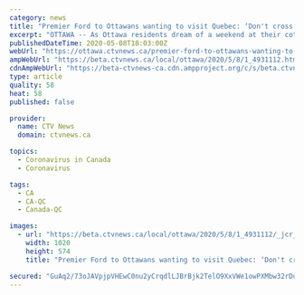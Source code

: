 ```yaml
---
category: news
title: "Premier Ford to Ottawans wanting to visit Quebec: ‘Don't cross the border’"
excerpt: "OTTAWA -- As Ottawa residents dream of a weekend at their cottage in Quebec, Premier Doug Ford is urging everyone to stay home in Ontario to help limit the spread of COVID-19. “Let’s just stay within our own ... Ford said the issue of the Canada-U.S. border and provincial borders came up during the premiers conference call on Thursday."
publishedDateTime: 2020-05-08T18:03:00Z
webUrl: "https://ottawa.ctvnews.ca/premier-ford-to-ottawans-wanting-to-visit-quebec-don-t-cross-the-border-1.4931112"
ampWebUrl: "https://beta.ctvnews.ca/local/ottawa/2020/5/8/1_4931112.html"
cdnAmpWebUrl: "https://beta-ctvnews-ca.cdn.ampproject.org/c/s/beta.ctvnews.ca/local/ottawa/2020/5/8/1_4931112.html"
type: article
quality: 58
heat: 58
published: false

provider:
  name: CTV News
  domain: ctvnews.ca

topics:
  - Coronavirus in Canada
  - Coronavirus

tags:
  - CA
  - CA-QC
  - Canada-QC

images:
  - url: "https://beta.ctvnews.ca/local/ottawa/2020/5/8/1_4931112/_jcr_content/root/responsivegrid/image.coreimg.jpg"
    width: 1020
    height: 574
    title: "Premier Ford to Ottawans wanting to visit Quebec: ‘Don't cross the border’"

secured: "GuAq2/73oJAVpjpVHEwC0nu2yCrqdlLJBrBjk2TelO9XxVWe1owPXMbw32rDuct2UR6mnFbNCKclQ9YVBTvVNMQod/nTXiiHEKT5aAMbGBsp8n6M33bU4hkhD+RSGAi2v+xL9JIEYKc6U7QBvC6N0gjzGwThcuZo/sb5AjselFsDXPoSJc6Y/Yw/YT8eBr2sBjdZNvxO7ca1xolXbl09GJkXs9u6EGKbB+R1imBEMskvY7YqhPr6njsKh+LksLL6Iys/7ego33k8YZVrUSsNJnpA6+syKVf8HEJSw8h/gUivjwfOOCEe3Fz/TF/58VpG;TMK/eK+e8Rkolpzl+BgfdA=="
---
```


